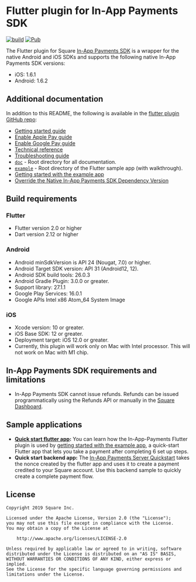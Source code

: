 # Flutter plugin for In-App Payments SDK

[![build](https://github.com/square/in-app-payments-flutter-plugin/actions/workflows/build.yml/badge.svg)](https://github.com/square/in-app-payments-flutter-plugin/actions/workflows/build.yml)
[![Pub](https://img.shields.io/pub/v/square_in_app_payments)](https://pub.dev/packages/square_in_app_payments)

The Flutter plugin for Square [In-App Payments SDK] is a wrapper for the native Android and iOS SDKs and 
supports the following native In-App Payments SDK versions:

  * iOS: 1.6.1
  * Android: 1.6.2

## Additional documentation

In addition to this README, the following is available in the [flutter plugin GitHub repo]:

* [Getting started guide]
* [Enable Apple Pay guide]
* [Enable Google Pay guide]
* [Technical reference]
* [Troubleshooting guide]
* [`doc`] - Root directory for all documentation.
* [`example`] - Root directory of the Flutter sample app (with walkthrough).
* [Getting started with the example app]
* [Override the Native In-App Payments SDK Dependency Version]

## Build requirements

### Flutter

* Flutter version 2.0 or higher
* Dart version 2.12 or higher
  
### Android

* Android minSdkVersion is API 24 (Nougat, 7.0) or higher. 
* Android Target SDK version: API 31 (Android12, 12).
* Android SDK build tools: 26.0.3
* Android Gradle Plugin: 3.0.0 or greater.
* Support library: 27.1.1
* Google Play Services: 16.0.1
* Google APIs Intel x86 Atom_64 System Image

### iOS

* Xcode version: 10 or greater.
* iOS Base SDK: 12 or greater.
* Deployment target: iOS 12.0 or greater.
* Currently, this plugin will work only on Mac with Intel processor. This will not work on Mac with M1 chip.

## In-App Payments SDK requirements and limitations

* In-App Payments SDK cannot issue refunds. Refunds can be issued programmatically using
  the Refunds API or manually in the [Square Dashboard].

## Sample applications
* **[Quick start flutter app]:** You can learn how the In-App-Payments Flutter plugin is used by [getting started with the example app], a quick-start Flutter app that lets you take a payment after completing 6 set up steps. 
* **Quick start backend app:** The [In-App Payments Server Quickstart](https://github.com/square/in-app-payments-server-quickstart) 
takes the nonce created by the flutter app and uses it to create a payment credited to your Square account. Use this backend sample to quickly create a complete payment flow.

## License

```
Copyright 2019 Square Inc.

Licensed under the Apache License, Version 2.0 (the "License");
you may not use this file except in compliance with the License.
You may obtain a copy of the License at

    http://www.apache.org/licenses/LICENSE-2.0

Unless required by applicable law or agreed to in writing, software
distributed under the License is distributed on an "AS IS" BASIS,
WITHOUT WARRANTIES OR CONDITIONS OF ANY KIND, either express or implied.
See the License for the specific language governing permissions and
limitations under the License.
```

[//]: # "Link anchor definitions"
[squareup.com/activate]: https://squareup.com/activate
[In-App Payments SDK]: https://developer.squareup.com/docs/in-app-payments-sdk/what-it-does
[Square Dashboard]: https://squareup.com/dashboard/
[Testing Mobile Apps]: https://docs.connect.squareup.com/testing/mobile
[`doc`]: https://github.com/square/in-app-payments-flutter-plugin/tree/master/doc
[`example`]: https://github.com/square/in-app-payments-flutter-plugin/tree/master/example
[Getting started guide]: https://github.com/square/in-app-payments-flutter-plugin/blob/master/doc/get-started.md
[Enable Apple Pay guide]: https://github.com/square/in-app-payments-flutter-plugin/blob/master/doc/enable-applepay.md
[Enable Google Pay guide]: https://github.com/square/in-app-payments-flutter-plugin/blob/master/doc/enable-googlepay.md
[Technical reference]: https://github.com/square/in-app-payments-flutter-plugin/blob/master/doc/reference.md
[Troubleshooting guide]: https://github.com/square/in-app-payments-flutter-plugin/blob/master/doc/troubleshooting.md
[flutter plugin GitHub repo]: https://github.com/square/in-app-payments-flutter-plugin/tree/master
[Getting started with the example app]: https://github.com/square/in-app-payments-flutter-plugin/tree/master/example/README.md
[Quick start flutter app]: https://github.com/square/in-app-payments-flutter-plugin/tree/master/example
[Override the Native In-App Payments SDK Dependency Version]: https://github.com/square/in-app-payments-flutter-plugin/blob/master/doc/versioning.md
